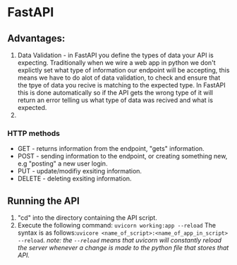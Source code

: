 # FastAPI

## Advantages:

1. Data Validation - in FastAPI you define the types of data your API is expecting.
   Traditionally when we wire a web app in python we don't explictly set what type of information our endpoint will be accepting, this means we have to do alot of data validation, to check and ensure that the tpye of data you recive is matching to the expected type.
   In FastAPI this is done automatically so if the API gets the wrong type of it will return an error telling us what type of data was recived and what is expected.
2.

### HTTP methods

- GET - returns information from the endpoint, "gets" information.
- POST - sending information to the endpoint, or creating something new, e.g "posting" a new user login.
- PUT - update/modifiy exsiting information.
- DELETE - deleting exsiting information.

## Running the API

1. "cd" into the directory containing the API script.
2. Execute the following command:
   `uvicorn working:app --reload`
   The syntax is as follows:`uvicore <name_of_script>:<name_of_app_in_script> --reload`.
   _note: the `--reload` means that uvicorn will constantly reload the server whenever a change is made to the python file that stores that API._
